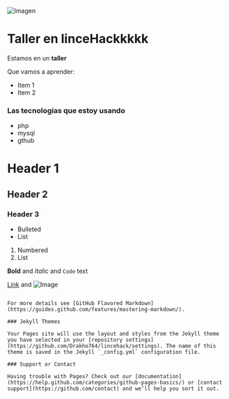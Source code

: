 ![Imagen](https://www.hogarmania.com/archivos/201104/consejos-gatos-xl-668x400x80xX.jpg)
# Taller en linceHackkkkk
Estamos en un **taller** 

Que vamos a aprender:
* Item 1
* Item 2
### Las tecnologías que estoy usando
* php
* mysql
* gthub


# Header 1
## Header 2
### Header 3

- Bulleted
- List

1. Numbered
2. List

**Bold** and _Italic_ and `Code` text

[Link](url) and ![Image](src)
```

For more details see [GitHub Flavored Markdown](https://guides.github.com/features/mastering-markdown/).

### Jekyll Themes

Your Pages site will use the layout and styles from the Jekyll theme you have selected in your [repository settings](https://github.com/Drakho764/lincehack/settings). The name of this theme is saved in the Jekyll `_config.yml` configuration file.

### Support or Contact

Having trouble with Pages? Check out our [documentation](https://help.github.com/categories/github-pages-basics/) or [contact support](https://github.com/contact) and we’ll help you sort it out.
